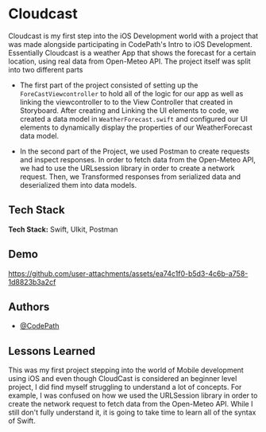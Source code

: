 
# Cloudcast

Cloudcast is my first step into the iOS Development world with a project that was made alongside participating in CodePath's Intro to iOS Development. Essentially Cloudcast is a weather App that shows the forecast for a certain location, using real data from Open-Meteo API. The project itself was split into two different parts

- The first part of the project consisted of setting up the `ForeCastViewcontroller` to hold all of the logic for our app as well as linking the viewcontroller to to the View Controller that created in Storyboard. After creating and Linking the UI elements to code, we created a data model in `WeatherForecast.swift` and configured our UI elements to dynamically display the properties of our WeatherForecast data model. 

- In the second part of the Project, we used Postman to create requests and inspect responses. In order to fetch data from the Open-Meteo API, we had to use the URLsession library in order to create a network request. Then, we Transformed responses from serialized data and deserialized them into data models. 







## Tech Stack

**Tech Stack:** Swift, UIkit, Postman


## Demo




https://github.com/user-attachments/assets/ea74c1f0-b5d3-4c6b-a758-1d8823b3a2cf





## Authors

- [@CodePath](https://www.codepath.org/courses/ios-development)


## Lessons Learned

This was my first project stepping into the world of Mobile development using iOS and even though CloudCast is considered an beginner level project, I did find myself struggling to understand a lot of concepts. For example, I was confused on how we used the URLSession library in order to create the network request to fetch data from the Open-Meteo API. While I still don't fully understand it, it is going to take time to learn all of the syntax of Swift. 
